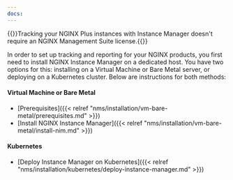 ```yaml
---
docs:
---
```


{{<note>}}Tracking your NGINX Plus instances with Instance Manager doesn't require an NGINX Management Suite license.{{</note>}}

In order to set up tracking and reporting for your NGINX products, you first need to install NGINX Instance Manager on a dedicated host. You have two options for this: installing on a Virtual Machine or Bare Metal server, or deploying on a Kubernetes cluster. Below are instructions for both methods:

#### Virtual Machine or Bare Metal

- [Prerequisites]({{< relref "nms/installation/vm-bare-metal/prerequisites.md" >}})
- [Install NGINX Instance Manager]({{< relref "nms/installation/vm-bare-metal/install-nim.md" >}})

#### Kubernetes

- [Deploy Instance Manager on Kubernetes]({{< relref "nms/installation/kubernetes/deploy-instance-manager.md" >}})
